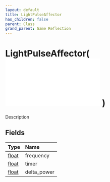 ```yaml
---
layout: default
title: LightPulseAffector
has_children: false
parent: Class
grand_parent: Game Reflection
---
```

# LightPulseAffector( ![ AffectorLambda ](/game-reflection/classes/affector_lambda.md) )
Description 

## Fields
| Type | Name |
|:-------------|:--------------|
| [float](/game-reflection/components/float.md) | frequency |
| [float](/game-reflection/components/float.md) | timer |
| [float](/game-reflection/components/float.md) | delta_power |
